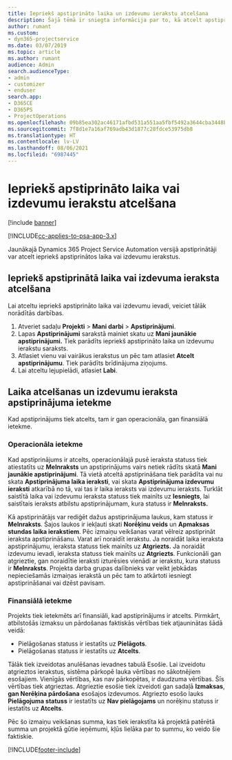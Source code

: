 ```yaml
---
title: Iepriekš apstiprināto laika un izdevumu ierakstu atcelšana
description: Šajā tēmā ir sniegta informācija par to, kā atcelt apstiprinātu projekta laiku un izmaksu darbību.
author: rumant
ms.custom:
- dyn365-projectservice
ms.date: 03/07/2019
ms.topic: article
ms.author: rumant
audience: Admin
search.audienceType:
- admin
- customizer
- enduser
search.app:
- D365CE
- D365PS
- ProjectOperations
ms.openlocfilehash: 09b85ea302ac46171afbd531a551aa5fbf5492a3644cba3448be03009840228c
ms.sourcegitcommit: 7f8d1e7a16af769adb43d1877c28fdce53975db8
ms.translationtype: HT
ms.contentlocale: lv-LV
ms.lasthandoff: 08/06/2021
ms.locfileid: "6987445"
---
```

# <a name="cancel-previously-approved-time-or-expense-entries"></a>Iepriekš apstiprināto laika vai izdevumu ierakstu atcelšana

[!include [banner](../includes/psa-now-project-operations.md)]

[!INCLUDE[cc-applies-to-psa-app-3.x](../includes/cc-applies-to-psa-app-3x.md)]

Jaunākajā Dynamics 365 Project Service Automation versijā apstiprinātāji var atcelt iepriekš apstiprinātos laika vai izdevumu ierakstus.

## <a name="cancel-a-previously-approved-time-or-expense-entry"></a>Iepriekš apstiprinātā laika vai izdevuma ieraksta atcelšana

Lai atceltu iepriekš apstiprināto laika vai izdevumu ievadi, veiciet tālāk norādītās darbības.

1. Atveriet sadaļu **Projekti** \> **Mani darbi** \> **Apstiprinājumi**.
2. Lapas **Apstiprinājumi** sarakstā mainiet skatu uz **Mani jaunākie apstiprinājumi.** Tiek parādīts iepriekš apstiprināto laika un izdevumu ierakstu saraksts.
3. Atlasiet vienu vai vairākus ierakstus un pēc tam atlasiet **Atcelt apstiprinājumu**. Tiek parādīts brīdinājuma ziņojums.
4. Lai atceltu lejupielādi, atlasiet **Labi**.

## <a name="understand-the-impact-of-canceling-a-time-or-expense-entry-approval"></a>Laika atcelšanas un izdevumu ieraksta apstiprinājuma ietekme

Kad apstiprinājums tiek atcelts, tam ir gan operacionāla, gan finansiālā ietekme.

### <a name="operational-impact"></a>Operacionāla ietekme

Kad apstiprinājums ir atcelts, operacionālajā pusē ieraksta statuss tiek atiestatīts uz **Melnraksts** un apstiprinājums vairs netiek rādīts skatā **Mani jaunākie apstiprinājumi**. Tā vietā atceltā apstiprināšana tiek parādīta vai nu skata **Apstiprinājuma laika ieraksti**, vai skata **Apstiprinājuma izdevumu ieraksti** atkarībā no tā, vai tas ir laika ieraksts vai izdevumu ieraksts. Turklāt saistītā laika vai izdevumu ieraksta statuss tiek mainīts uz **Iesniegts**, lai saistītais ieraksts atbilstu apstiprinājumam, kura statuss ir **Melnraksts.**

Kā apstiprinātājs var rediģēt dažus apstiprinājuma laukus, kam statuss ir **Melnraksts**. Šajos laukos ir iekļauti skati **Norēķinu veids** un **Apmaksas stundas laika ierakstiem**. Pēc izmaiņu veikšanas varat vēlreiz apstiprināt ieraksta apstiprināšanu. Varat arī noraidīt ierakstu. Ja noraidāt laika ieraksta apstiprinājumu, ieraksta statuss tiek mainīts uz **Atgriezts.** Ja noraidāt izdevumu ievadi, ieraksta statuss tiek mainīts uz **Atgriezts**. Funkcionāli gan atgrieztie, gan noraidītie ieraksti izturēsies vienādi ar ierakstu, kura statuss ir **Melnraksts**. Projekta darba grupas dalībnieks var veikt jebkādas nepieciešamās izmaiņas ierakstā un pēc tam to atkārtoti iesniegt apstiprināšanai vai dzēst pavisam.

### <a name="financial-impact"></a>Finansiālā ietekme

Projekts tiek ietekmēts arī finansiāli, kad apstiprinājums ir atcelts. Pirmkārt, atbilstošās izmaksu un pārdošanas faktiskās vērtības tiek atjauninātas šādā veidā:

- Pielāgošanas statuss ir iestatīts uz **Pielāgots**.
- Pielāgošanas statuss ir iestatīts uz **Atcelts**.

Tālāk tiek izveidotas anulēšanas ievadnes tabulā Esošie. Lai izveidotu atgrieztos ierakstus, sistēma pārkopē lauka vērtības no sākotnējiem esošajiem. Vienīgās vērtības, kas nav pārkopētas, ir daudzuma vērtības. Šīs vērtības tiek atgrieztas. Atgrieztie esošie tiek izveidoti gan sadaļā **Izmaksas**, **gan Nerēķina pārdošana** esošajos izdevumos. Atgriezto esošo lauks **Pielāgojuma statuss** ir iestatīts uz **Nav pielāgojams** un norēķinu statuss ir iestatīts uz **Atcelts**.

Pēc šo izmaiņu veikšanas summa, kas tiek ierakstīta kā projektā patērētā summa un projektā gūtie ieņēmumi, kļūs lielāka par to summu, ko veido šie faktiskie.


[!INCLUDE[footer-include](../includes/footer-banner.md)]